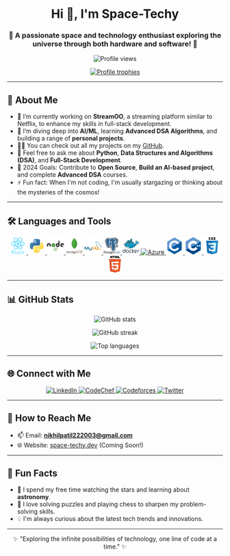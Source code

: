 <h1 align="center">Hi 👋, I'm Space-Techy</h1>
<h3 align="center">🚀 A passionate space and technology enthusiast exploring the universe through both hardware and software! 🌌</h3>

<p align="center">
  <img src="https://komarev.com/ghpvc/?username=space-techy&label=Profile%20Views&color=0e75b6&style=flat" alt="Profile views" />
</p>

<p align="center">
  <a href="https://github.com/ryo-ma/github-profile-trophy">
    <img src="https://github-profile-trophy.vercel.app/?username=space-techy&theme=algolia&no-frame=true&margin-w=5" alt="Profile trophies" />
  </a>
</p>

---

## 🚀 About Me

- 🔭 I’m currently working on **StreamOO**, a streaming platform similar to Netflix, to enhance my skills in full-stack development.
- 🌱 I’m diving deep into **AI/ML**, learning **Advanced DSA Algorithms**, and building a range of **personal projects**.
- 👨‍💻 You can check out all my projects on my [GitHub](https://github.com/space-techy/).
- 💬 Feel free to ask me about **Python**, **Data Structures and Algorithms (DSA)**, and **Full-Stack Development**.
- 🎯 2024 Goals: Contribute to **Open Source**, **Build an AI-based project**, and complete **Advanced DSA** courses.
- ⚡ Fun fact: When I'm not coding, I'm usually stargazing or thinking about the mysteries of the cosmos!

---

## 🛠️ Languages and Tools

<p align="center">
  <a href="https://reactjs.org/" target="_blank">
    <img src="https://raw.githubusercontent.com/devicons/devicon/master/icons/react/react-original-wordmark.svg" alt="React" width="40" height="40" />
  </a>
  <a href="https://www.python.org" target="_blank">
    <img src="https://raw.githubusercontent.com/devicons/devicon/master/icons/python/python-original.svg" alt="Python" width="40" height="40" />
  </a>
  <a href="https://nodejs.org" target="_blank">
    <img src="https://raw.githubusercontent.com/devicons/devicon/master/icons/nodejs/nodejs-original-wordmark.svg" alt="Node.js" width="40" height="40" />
  </a>
  <a href="https://www.mongodb.com/" target="_blank">
    <img src="https://raw.githubusercontent.com/devicons/devicon/master/icons/mongodb/mongodb-original-wordmark.svg" alt="MongoDB" width="40" height="40" />
  </a>
  <a href="https://www.mysql.com/" target="_blank">
    <img src="https://raw.githubusercontent.com/devicons/devicon/master/icons/mysql/mysql-original-wordmark.svg" alt="MySQL" width="40" height="40" />
  </a>
  <a href="https://www.postgresql.org" target="_blank">
    <img src="https://raw.githubusercontent.com/devicons/devicon/master/icons/postgresql/postgresql-original-wordmark.svg" alt="PostgreSQL" width="40" height="40" />
  </a>
  <a href="https://www.docker.com/" target="_blank">
    <img src="https://raw.githubusercontent.com/devicons/devicon/master/icons/docker/docker-original-wordmark.svg" alt="Docker" width="40" height="40" />
  </a>
  <a href="https://azure.microsoft.com/en-in/" target="_blank">
    <img src="https://www.vectorlogo.zone/logos/microsoft_azure/microsoft_azure-icon.svg" alt="Azure" width="40" height="40" />
  </a>
  <a href="https://www.cprogramming.com/" target="_blank">
    <img src="https://raw.githubusercontent.com/devicons/devicon/master/icons/c/c-original.svg" alt="C" width="40" height="40" />
  </a>
  <a href="https://www.w3schools.com/cpp/" target="_blank">
    <img src="https://raw.githubusercontent.com/devicons/devicon/master/icons/cplusplus/cplusplus-original.svg" alt="C++" width="40" height="40" />
  </a>
  <a href="https://www.w3schools.com/css/" target="_blank">
    <img src="https://raw.githubusercontent.com/devicons/devicon/master/icons/css3/css3-original-wordmark.svg" alt="CSS3" width="40" height="40" />
  </a>
  <a href="https://www.w3.org/html/" target="_blank">
    <img src="https://raw.githubusercontent.com/devicons/devicon/master/icons/html5/html5-original-wordmark.svg" alt="HTML5" width="40" height="40" />
  </a>
</p>

---

## 📊 GitHub Stats

<p align="center">
  <img src="https://github-readme-stats.vercel.app/api?username=space-techy&show_icons=true&locale=en&theme=algolia" alt="GitHub stats" />
</p>

<p align="center">
  <img src="https://github-readme-streak-stats.herokuapp.com/?user=space-techy&theme=algolia" alt="GitHub streak" />
</p>

<p align="center">
  <img src="https://github-readme-stats.vercel.app/api/top-langs?username=space-techy&show_icons=true&locale=en&layout=compact&theme=algolia" alt="Top languages" />
</p>

---

## 🌐 Connect with Me

<p align="center">
  <a href="https://linkedin.com/in/space-techy" target="_blank">
    <img src="https://raw.githubusercontent.com/rahuldkjain/github-profile-readme-generator/master/src/images/icons/Social/linked-in-alt.svg" alt="LinkedIn" height="30" width="40" />
  </a>
  <a href="https://www.codechef.com/users/space_techy" target="_blank">
    <img src="https://cdn.jsdelivr.net/npm/simple-icons@3.1.0/icons/codechef.svg" alt="CodeChef" height="30" width="40" />
  </a>
  <a href="https://codeforces.com/profile/space-techy" target="_blank">
    <img src="https://raw.githubusercontent.com/rahuldkjain/github-profile-readme-generator/master/src/images/icons/Social/codeforces.svg" alt="Codeforces" height="30" width="40" />
  </a>
  <a href="https://twitter.com/space-techy" target="_blank">
    <img src="https://raw.githubusercontent.com/rahuldkjain/github-profile-readme-generator/master/src/images/icons/Social/twitter.svg" alt="Twitter" height="30" width="40" />
  </a>
</p>

---

## 📧 How to Reach Me

- 📫 Email: **nikhilpatil222003@gmail.com**
- 🌐 Website: [space-techy.dev](https://space-techy.dev) (Coming Soon!)

---

## 🎨 Fun Facts

- 🌠 I spend my free time watching the stars and learning about **astronomy**.
- 🧩 I love solving puzzles and playing chess to sharpen my problem-solving skills.
- 💡 I'm always curious about the latest tech trends and innovations.

---

<p align="center">✨ "Exploring the infinite possibilities of technology, one line of code at a time." ✨</p>
